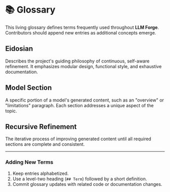 # 📚 Glossary

This living glossary defines terms frequently used throughout **LLM Forge**. Contributors should append new entries as additional concepts emerge.

## Eidosian
Describes the project's guiding philosophy of continuous, self-aware refinement. It emphasizes modular design, functional style, and exhaustive documentation.

## Model Section
A specific portion of a model's generated content, such as an "overview" or "limitations" paragraph. Each section addresses a unique aspect of the topic.

## Recursive Refinement
The iterative process of improving generated content until all required sections are complete and consistent.

---
### Adding New Terms
1. Keep entries alphabetized.
2. Use a level-two heading (`## Term`) followed by a short definition.
3. Commit glossary updates with related code or documentation changes.
